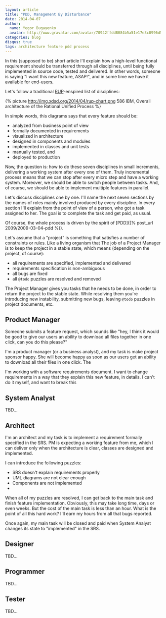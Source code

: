 ```yaml
---
layout: article
title: "PDD, Management By Disturbance"
date: 2014-04-07
author:
  name: Yegor Bugayenko
  avatar: http://www.gravatar.com/avatar/70942ffdd8084b5a51e17e3c0996d53c?s=300
categories: blog
disqus: true
tags: architecture feature pdd process
---
```


In this (supposed to be) short article I'll explain how a high-level
functional requirement should be transferred through all disciplines, until
being fully implemented in source code, tested and delivered. In other
words, someone is saying "I want this new feature, ASAP!", and in some time
we have it available for end-users.

Let's follow a traditional
[RUP](http://en.wikipedia.org/wiki/IBM_Rational_Unified_Process)-enspired
list of disciplines:

{% picture http://img.xdsd.org/2014/04/rup-chart.png 586 IBM, Overall architecture of the Rational Unified Process %}

In simple words, this diagrams says that every feature should be:

 * analyzed from business point of view
 * formally documented in requirements
 * visualized in architecture
 * designed in components and modules
 * implemented in classes and unit tests
 * manually tested, and
 * deployed to production

Now, the question is: how to do these seven disciplines in small increments,
delivering a working system after every one of them. Truly incremental
process means that we can stop after every micro step and have a working
system. Moreover, we should be able to switch people between tasks. And,
of course, we should be able to implement multiple features in parallel.

Let's discuss disciplines one by one. I'll name the next seven sections by the
names of roles mainly involved produced by every discipline. In every section I'll
explain from the point of view of a person, who got a task assigned to her.
The goal is to complete the task and get paid, as usual.

Of course, the whole process is driven by the spirit of
[PDD]({% post_url 2009/2009-03-04-pdd %}).



Let's assume that a "project" is something that satisfies
a number of constraints or rules. Like a living organism
that
The job of a Project Manager is to keep the project in a stable
state, which means (depending on the project, of course):

 * all requirements are specified, implemented and delivered
 * requirements specification is non-ambiguous
 * all bugs are fixed
 * all `@todo` puzzles are resolved and removed

The Project Manager gives you tasks that he needs to be done, in order
to return the project to the stable state. While resolving them
you're introducing new instability, submitting new bugs, leaving `@todo`
puzzles in project documents, etc.

## Product Manager

Someone submits a feature request, which sounds like "hey, I think it
would be good to give our users an ability to download all files together
in one click, can you do this please?"

I'm a product manager (or a business analyst), and my task is make project
sponsor happy. She will become happy as soon as
our users get an ability to download all their files in one click. The

I'm working with a software requirements document. I want to change
requirements in a way that they explain this new feature, in details. I can't
do it myself, and want to break this

## System Analyst

TBD...

## Architect

I'm an architect and my task is to implement a requirement formally specified
in the SRS. PM is expecting a working feature from me, which I can deliver
only when the architecture is clear, classes are designed and implemented.

I can introduce the following puzzles:

 * SRS doesn't explain requirements properly
 * UML diagrams are not clear enough
 * Components are not implemented
 *

When all of my puzzles are resolved, I can get back to the main task
and finish feature implementation. Obviously, this may take long time,
days or even weeks. But the cost of the main task is less than an hour.
What is the point of all this hard work? I'll earn my hours from
all that bugs reported.

Once again, my main task will be closed and paid when System Analyst
changes its state to "implemented" in the SRS.

## Designer

TBD...

## Programmer

TBD...

## Tester

TBD...
